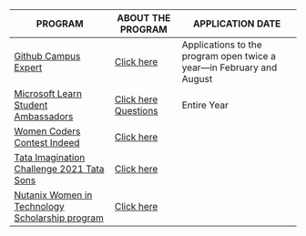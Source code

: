 
|        PROGRAM                       |   ABOUT THE PROGRAM     |      APPLICATION DATE        |
|--------------------------------------|------------|--------------|
| [Github Campus Expert](https://education.github.com/experts)  | [Click here](https://github.blog/2020-12-10-introducing-the-new-and-improved-campus-experts-program/) |   Applications to the program open twice a year—in February and August           |
| [Microsoft Learn Student Ambassadors](https://studentambassadors.microsoft.com/) |[Click here](https://medium.com/your-tech-intern/microsoft-student-partner-program-a-complete-guide-54d506c41e96) <br>[Questions](https://techcommunity.microsoft.com/t5/student-developer-blog/microsoft-student-partner-program-your-questions-answered/ba-p/1034510)</br>| Entire Year|
| [Women Coders Contest Indeed ](https://womencodersindeed.com/india?utm_source=&utm_medium=&utm_campaign=&utm_term=&utm_content=) |[Click here](https://www.scholarshipsinindia.com/awards/shecodes-indeed.html) | 
| [Tata Imagination Challenge 2021 Tata Sons](https://www.tata.com/careers/programs/tata-imagination-challenge)|[Click here](https://scholasticworld.blogspot.com/2020/09/tata-imagination-challenge-2020.html)|
| [Nutanix Women in Technology Scholarship program](https://www.nutanix.com/scholarships)|[Click here](https://vidyarthimitra.org/news/Nutanix-Heart-Women-In-Technology-Scholarships-2021:-Check--Apply)|
